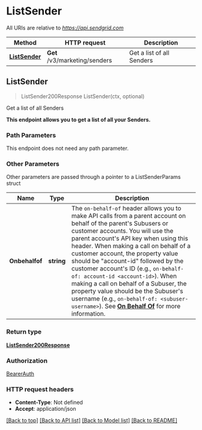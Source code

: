 # ListSender

All URIs are relative to *https://api.sendgrid.com*

Method | HTTP request | Description
------------- | ------------- | -------------
[**ListSender**](ListSender.md#ListSender) | **Get** /v3/marketing/senders | Get a list of all Senders



## ListSender

> ListSender200Response ListSender(ctx, optional)

Get a list of all Senders

**This endpoint allows you to get a list of all your Senders.**

### Path Parameters

This endpoint does not need any path parameter.

### Other Parameters

Other parameters are passed through a pointer to a ListSenderParams struct


Name | Type | Description
------------- | ------------- | -------------
**Onbehalfof** | **string** | The `on-behalf-of` header allows you to make API calls from a parent account on behalf of the parent's Subusers or customer accounts. You will use the parent account's API key when using this header. When making a call on behalf of a customer account, the property value should be \"account-id\" followed by the customer account's ID (e.g., `on-behalf-of: account-id <account-id>`). When making a call on behalf of a Subuser, the property value should be the Subuser's username (e.g., `on-behalf-of: <subuser-username>`). See [**On Behalf Of**](https://docs.sendgrid.com/api-reference/how-to-use-the-sendgrid-v3-api/on-behalf-of) for more information.

### Return type

[**ListSender200Response**](ListSender200Response.md)

### Authorization

[BearerAuth](../README.md#BearerAuth)

### HTTP request headers

- **Content-Type**: Not defined
- **Accept**: application/json

[[Back to top]](#) [[Back to API list]](../README.md#documentation-for-api-endpoints)
[[Back to Model list]](../README.md#documentation-for-models)
[[Back to README]](../README.md)

